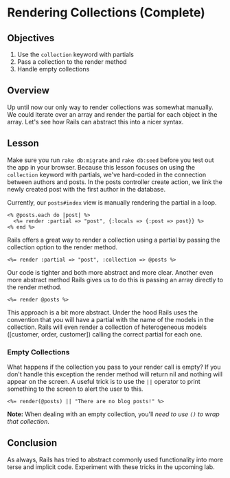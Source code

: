 # Rendering Collections (Complete)

## Objectives

1. Use the `collection` keyword with partials
2. Pass a collection to the render method
3. Handle empty collections

## Overview

Up until now our only way to render collections was somewhat manually. We could
iterate over an array and render the partial for each object in the array. Let's
see how Rails can abstract this into a nicer syntax.

## Lesson

Make sure you run `rake db:migrate` and `rake db:seed` before you test out the
app in your browser. Because this lesson focuses on using the `collection`
keyword with partials, we've hard-coded in the connection between authors and
posts. In the posts controller create action, we link the newly created post
with the first author in the database.

Currently, our `posts#index` view is manually rendering the partial in a loop.

```erb
<% @posts.each do |post| %>
  <%= render :partial => "post", {:locals => {:post => post}} %>
<% end %>
```

Rails offers a great way to render a collection using a partial by passing the
collection option to the render method.

```erb
<%= render :partial => "post", :collection => @posts %>
```

Our code is tighter and both more abstract and more clear. Another even more
abstract method Rails gives us to do this is passing an array directly to the
render method.

```erb
<%= render @posts %>
```

This approach is a bit more abstract. Under the hood Rails uses the convention
that you will have a partial with the name of the models in the collection.
Rails will even render a collection of heterogeneous models
([customer, order, customer]) calling the correct partial for each one.

### Empty Collections

What happens if the collection you pass to your render call is empty? If you
don't handle this exception the render method will return nil and nothing will
appear on the screen. A useful trick is to use the `||` operator to print
something to the screen to alert the user to this.

```erb
<%= render(@posts) || "There are no blog posts!" %>
```

**Note:** When dealing with an empty collection, you'll _need to use `()` to
wrap that collection_.

## Conclusion

As always, Rails has tried to abstract commonly used functionality into more
terse and implicit code. Experiment with these tricks in the upcoming lab.
